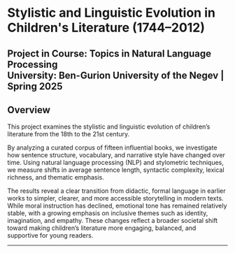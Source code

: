 # Stylistic and Linguistic Evolution in Children's Literature (1744–2012)

**Project in Course:** Topics in Natural Language Processing  
**University:** Ben-Gurion University of the Negev | Spring 2025  
---

## Overview
This project examines the stylistic and linguistic evolution of children’s literature from the 18th to the 21st century. 

By analyzing a curated corpus of fifteen influential books, we investigate how sentence structure, vocabulary, and narrative style have changed over time. Using natural language processing (NLP) and stylometric techniques, we measure shifts in average sentence length, syntactic complexity, lexical richness, and thematic emphasis.

The results reveal a clear transition from didactic, formal language in earlier works to simpler, clearer, and more accessible storytelling in modern texts. While moral instruction has declined, emotional tone has remained relatively stable, with a growing emphasis on inclusive themes such as identity, imagination, and empathy. These changes reflect a broader societal shift toward making children’s literature more engaging, balanced, and supportive for young readers.

---
